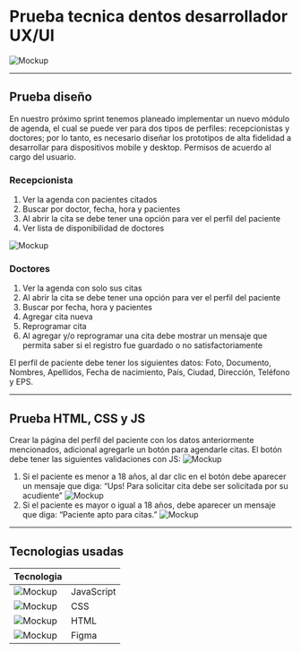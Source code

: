 # Prueba tecnica dentos desarrollador UX/UI

![Mockup](../PruebaDentosUX/Documentacion/web%20mockup.jpg)
 
***
## Prueba diseño
En nuestro próximo sprint tenemos planeado implementar un nuevo módulo
de agenda, el cual se puede ver para dos tipos de perfiles: recepcionistas y
doctores; por lo tanto, es necesario diseñar los prototipos de alta fidelidad a
desarrollar para dispositivos mobile y desktop.
Permisos de acuerdo al cargo del usuario.
### Recepcionista
1. Ver la agenda con pacientes citados
2. Buscar por doctor, fecha, hora y pacientes
3. Al abrir la cita se debe tener una opción para ver el perfil del paciente
4. Ver lista de disponibilidad de doctores

![Mockup](../PruebaDentosUX/Documentacion/Dise%C3%B1o%20Recepcionista.PNG)

### Doctores
1. Ver la agenda con solo sus citas
2. Al abrir la cita se debe tener una opción para ver el perfil del paciente
3. Buscar por fecha, hora y pacientes
4. Agregar cita nueva
5. Reprogramar cita
6. Al agregar y/o reprogramar una cita debe mostrar un mensaje que
permita saber si el registro fue guardado o no satisfactoriamente

El perfil de paciente debe tener los siguientes datos:
Foto, Documento, Nombres, Apellidos, Fecha de nacimiento, País, Ciudad,
Dirección, Teléfono y EPS.

***
## Prueba HTML, CSS y JS
Crear la página del perfil del paciente con los datos anteriormente
mencionados, adicional agregarle un botón para agendarle citas.
El botón debe tener las siguientes validaciones con JS:
![Mockup](../PruebaDentosUX/Documentacion/perfil.png)
1. Si el paciente es menor a 18 años, al dar clic en el botón debe aparecer
un mensaje que diga: “Ups! Para solicitar cita debe ser solicitada por su
acudiente”
![Mockup](../PruebaDentosUX/Documentacion/Modalmenoredad.PNG)
2. Si el paciente es mayor o igual a 18 años, debe aparecer un mensaje
que diga: “Paciente apto para citas.”
![Mockup](../PruebaDentosUX/Documentacion/Modalmayordad.PNG)

***

## Tecnologias usadas

| Tecnologia      |    | 
|-------------------|-------------|
| ![Mockup](../PruebaDentosUX/Documentacion/js.png)   | JavaScript   | 
|![Mockup](../PruebaDentosUX/Documentacion/css.png)        | CSS       | 
|![Mockup](../PruebaDentosUX/Documentacion/html.png)  | HTML | 
| ![Mockup](../PruebaDentosUX/Documentacion/figma.png)         | Figma  | 
 


